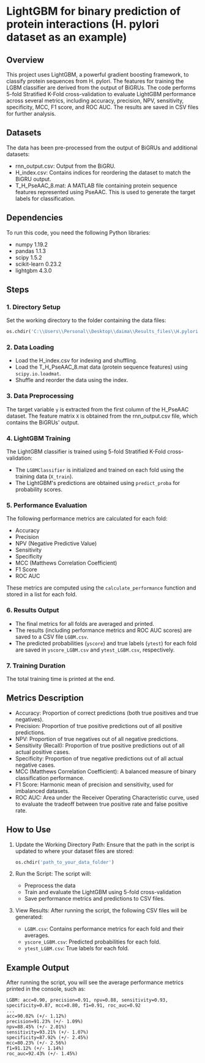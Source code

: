 # LightGBM for binary prediction of protein interactions (H. pylori dataset as an example)

## Overview
This project uses LightGBM, a powerful gradient boosting framework, to classify protein sequences from H. pylori. The features for training the LGBM classifier are derived from the output of BiGRUs. The code performs 5-fold Stratified K-Fold cross-validation to evaluate LightGBM performance across several metrics, including accuracy, precision, NPV, sensitivity, specificity, MCC, F1 score, and ROC AUC. The results are saved in CSV files for further analysis.

## Datasets
The data has been pre-processed  from the output of BiGRUs and additional datasets:
- rnn_output.csv: Output from the BiGRU.
- H_index.csv: Contains indices for reordering the dataset to match the BiGRU output.
- T_H_PseAAC_8.mat: A MATLAB file containing protein sequence features represented using PseAAC. This is used to generate the target labels for classification.

## Dependencies
To run this code, you need the following Python libraries:
- numpy 1.19.2 
- pandas 1.1.3 
- scipy 1.5.2
- scikit-learn 0.23.2
- lightgbm 4.3.0

## Steps

### 1. Directory Setup
Set the working directory to the folder containing the data files:
```python
os.chdir('C:\\Users\\Personal\\Desktop\\daima\\Results_files\\H.pylori')
```

### 2. Data Loading
- Load the H_index.csv for indexing and shuffling.
- Load the T_H_PseAAC_8.mat data (protein sequence features) using `scipy.io.loadmat`.
- Shuffle and reorder the data using the index.

### 3. Data Preprocessing
The target variable `y` is extracted from the first column of the H_PseAAC dataset. The feature matrix `X` is obtained from the rnn_output.csv file, which contains the BiGRUs' output.

### 4. LightGBM Training
The LightGBM classifier is trained using 5-fold Stratified K-Fold cross-validation:
- The `LGBMClassifier` is initialized and trained on each fold using the training data (`X_train`).
- The LightGBM's predictions are obtained using `predict_proba` for probability scores.

### 5. Performance Evaluation
The following performance metrics are calculated for each fold:
- Accuracy
- Precision
- NPV (Negative Predictive Value)
- Sensitivity
- Specificity
- MCC (Matthews Correlation Coefficient)
- F1 Score
- ROC AUC

These metrics are computed using the `calculate_performance` function and stored in a list for each fold.

### 6. Results Output
- The final metrics for all folds are averaged and printed.
- The results (including performance metrics and ROC AUC scores) are saved to a CSV file `LGBM.csv`.
- The predicted probabilities (`yscore`) and true labels (`ytest`) for each fold are saved in `yscore_LGBM.csv` and `ytest_LGBM.csv`, respectively.

### 7. Training Duration
The total training time is printed at the end.

## Metrics Description
- Accuracy: Proportion of correct predictions (both true positives and true negatives).
- Precision: Proportion of true positive predictions out of all positive predictions.
- NPV: Proportion of true negatives out of all negative predictions.
- Sensitivity (Recall): Proportion of true positive predictions out of all actual positive cases.
- Specificity: Proportion of true negative predictions out of all actual negative cases.
- MCC (Matthews Correlation Coefficient): A balanced measure of binary classification performance.
- F1 Score: Harmonic mean of precision and sensitivity, used for imbalanced datasets.
- ROC AUC: Area under the Receiver Operating Characteristic curve, used to evaluate the tradeoff between true positive rate and false positive rate.

## How to Use
1. Update the Working Directory Path: Ensure that the path in the script is updated to where your dataset files are stored:
    ```python
    os.chdir('path_to_your_data_folder')
    ```
2. Run the Script: The script will:
   - Preprocess the data
   - Train and evaluate the LightGBM using 5-fold cross-validation
   - Save performance metrics and predictions to CSV files.
   
3. View Results: After running the script, the following CSV files will be generated:
   - `LGBM.csv`: Contains performance metrics for each fold and their averages.
   - `yscore_LGBM.csv`: Predicted probabilities for each fold.
   - `ytest_LGBM.csv`: True labels for each fold.

## Example Output
After running the script, you will see the average performance metrics printed in the console, such as:
```
LGBM: acc=0.90, precision=0.91, npv=0.88, sensitivity=0.93, specificity=0.87, mcc=0.80, f1=0.91, roc_auc=0.92
...
acc=90.02% (+/- 1.12%)
precision=91.23% (+/- 1.09%)
npv=88.45% (+/- 2.01%)
sensitivity=93.21% (+/- 1.07%)
specificity=87.92% (+/- 2.45%)
mcc=80.23% (+/- 2.56%)
f1=91.12% (+/- 1.14%)
roc_auc=92.43% (+/- 1.45%)
```
